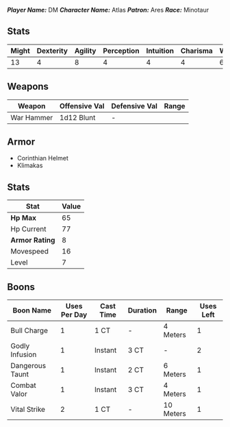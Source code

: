 ***Player Name:*** DM
***Character Name:*** Atlas
***Patron:*** Ares
***Race:*** Minotaur

## Stats

| Might | Dexterity | Agility | Perception | Intuition | Charisma | Willpower |
| ----- | --------- | ------- | ---------- | --------- | -------- | --------- |
| 13    | 4         | 8       | 4          | 4         | 4        | 6         |


## Weapons

| Weapon     | Offensive Val | Defensive Val | Range |
| ---------- | ------------- | ------------- | ----- |
| War Hammer | 1d12 Blunt    | -             |       |


## Armor

- Corinthian Helmet
- Klimakas
## Stats

| Stat             | Value |
| ---------------- | ----- |
| **Hp Max**       | 65    |
| Hp Current       | 77    |
| **Armor Rating** | 8     |
| Movespeed        | 16    |
| Level            | 7     |
## Boons

| Boon Name       | Uses Per Day | Cast Time | Duration | Range     | Uses Left |
| --------------- | ------------ | --------- | -------- | --------- | --------- |
| Bull Charge     | 1            | 1 CT      | -        | 4 Meters  | 1         |
| Godly Infusion  | 1            | Instant   | 3 CT     | -         | 2         |
| Dangerous Taunt | 1            | Instant   | 2 CT     | 6 Meters  | 1         |
| Combat Valor    | 1            | Instant   | 3 CT     | 4 Meters  | 1         |
| Vital Strike    | 2            | 1 CT      | -        | 10 Meters | 1         |


